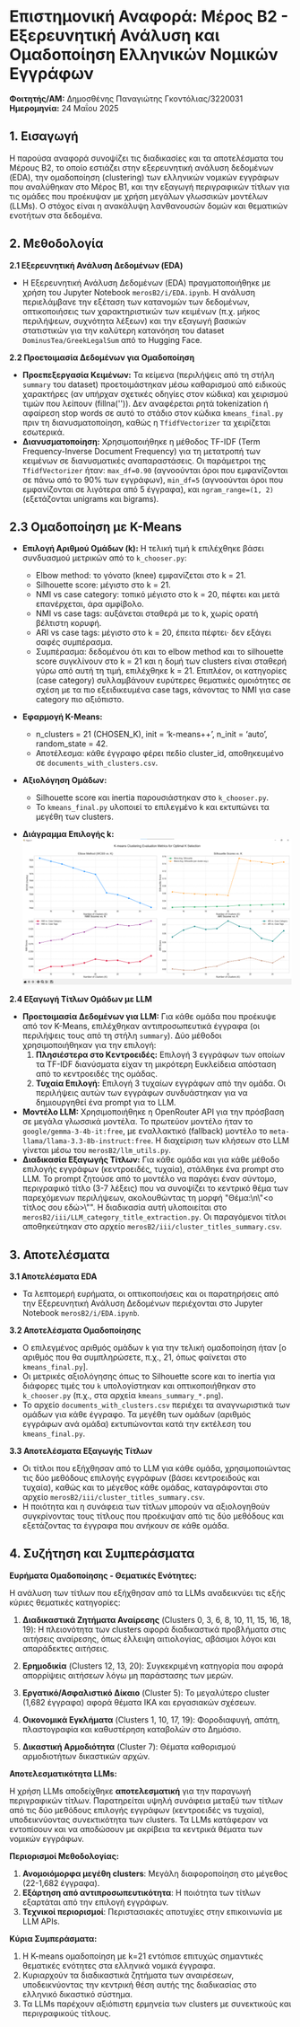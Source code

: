# Επιστημονική Αναφορά: Μέρος Β2 - Εξερευνητική Ανάλυση και Ομαδοποίηση Ελληνικών Νομικών Εγγράφων

**Φοιτητής/ΑΜ:** Δημοσθένης Παναγιώτης Γκοντόλιας/3220031
**Ημερομηνία:** 24 Μαΐου 2025

## 1. Εισαγωγή

Η παρούσα αναφορά συνοψίζει τις διαδικασίες και τα αποτελέσματα του Μέρους Β2, το οποίο εστιάζει στην εξερευνητική ανάλυση δεδομένων (EDA), την ομαδοποίηση (clustering) των ελληνικών νομικών εγγράφων που αναλύθηκαν στο Μέρος Β1, και την εξαγωγή περιγραφικών τίτλων για τις ομάδες που προέκυψαν με χρήση μεγάλων γλωσσικών μοντέλων (LLMs). Ο στόχος είναι η ανακάλυψη λανθανουσών δομών και θεματικών ενοτήτων στα δεδομένα.

## 2. Μεθοδολογία

**2.1 Εξερευνητική Ανάλυση Δεδομένων (EDA)**
*   Η Εξερευνητική Ανάλυση Δεδομένων (EDA) πραγματοποιήθηκε με χρήση του Jupyter Notebook `merosB2/i/EDA.ipynb`. Η ανάλυση περιελάμβανε την εξέταση των κατανομών των δεδομένων, οπτικοποιήσεις των χαρακτηριστικών των κειμένων (π.χ. μήκος περιλήψεων, συχνότητα λέξεων) και την εξαγωγή βασικών στατιστικών για την καλύτερη κατανόηση του dataset `DominusTea/GreekLegalSum` από το Hugging Face.

**2.2 Προετοιμασία Δεδομένων για Ομαδοποίηση**
*   **Προεπεξεργασία Κειμένων:** Τα κείμενα (περιλήψεις από τη στήλη `summary` του dataset) προετοιμάστηκαν μέσω καθαρισμού από ειδικούς χαρακτήρες (αν υπήρχαν σχετικές οδηγίες στον κώδικα) και χειρισμού τιμών που λείπουν (fillna('')). Δεν αναφέρεται ρητά tokenization ή αφαίρεση stop words σε αυτό το στάδιο στον κώδικα `kmeans_final.py` πριν τη διανυσματοποίηση, καθώς η `TfidfVectorizer` τα χειρίζεται εσωτερικά.
*   **Διανυσματοποίηση:** Χρησιμοποιήθηκε η μέθοδος TF-IDF (Term Frequency-Inverse Document Frequency) για τη μετατροπή των κειμένων σε διανυσματικές αναπαραστάσεις. Οι παράμετροι της `TfidfVectorizer` ήταν: `max_df=0.90` (αγνοούνται όροι που εμφανίζονται σε πάνω από το 90% των εγγράφων), `min_df=5` (αγνοούνται όροι που εμφανίζονται σε λιγότερα από 5 έγγραφα), και `ngram_range=(1, 2)` (εξετάζονται unigrams και bigrams).

## 2.3 Ομαδοποίηση με K-Means

* **Επιλογή Αριθμού Ομάδων (k):** Η τελική τιμή k επιλέχθηκε βάσει συνδυασμού μετρικών από το `k_chooser.py`:
  - Elbow method: το γόνατο (knee) εμφανίζεται στο k = 21.  
  - Silhouette score: μέγιστο στο k = 21.  
  - NMI vs case category: τοπικό μέγιστο στο k = 20, πέφτει και μετά επανέρχεται, άρα αμφίβολο.  
  - NMI vs case tags: αυξάνεται σταθερά με το k, χωρίς ορατή βέλτιστη κορυφή.  
  - ARI vs case tags: μέγιστο στο k = 20, έπειτα πέφτει· δεν εξάγει σαφές συμπέρασμα.  
  - Συμπέρασμα: δεδομένου ότι και το elbow method και το silhouette score συγκλίνουν στο k = 21 και η δομή των clusters είναι σταθερή γύρω από αυτή τη τιμή, επιλέχθηκε k = 21. Επιπλέον, οι κατηγορίες (case category) συλλαμβάνουν ευρύτερες θεματικές ομοιότητες σε σχέση με τα πιο εξειδικευμένα case tags, κάνοντας το NMI για case category πιο αξιόπιστο.
* **Εφαρμογή K-Means:**  
  - n_clusters = 21 (CHOSEN_K), init = ‘k-means++’, n_init = ‘auto’, random_state = 42.  
  - Αποτέλεσμα: κάθε έγγραφο φέρει πεδίο cluster_id, αποθηκευμένο σε `documents_with_clusters.csv`.
* **Αξιολόγηση Ομάδων:**  
  - Silhouette score και inertia παρουσιάστηκαν στο `k_chooser.py`.  
  - Το `kmeans_final.py` υλοποιεί το επιλεγμένο k και εκτυπώνει τα μεγέθη των clusters.

* **Διάγραμμα Επιλογής k:**  
  ![Elbow & Silhouette για k ≤ 25](ii/kmeans_summary_maxk25_per1.png)

**2.4 Εξαγωγή Τίτλων Ομάδων με LLM**
*   **Προετοιμασία Δεδομένων για LLM:** Για κάθε ομάδα που προέκυψε από τον K-Means, επιλέχθηκαν αντιπροσωπευτικά έγγραφα (οι περιλήψεις τους από τη στήλη `summary`). Δύο μέθοδοι χρησιμοποιήθηκαν για την επιλογή:
    1.  **Πλησιέστερα στο Κεντροειδές:** Επιλογή 3 εγγράφων των οποίων τα TF-IDF διανύσματα είχαν τη μικρότερη Ευκλείδεια απόσταση από το κεντροειδές της ομάδας.
    2.  **Τυχαία Επιλογή:** Επιλογή 3 τυχαίων εγγράφων από την ομάδα.
    Οι περιλήψεις αυτών των εγγράφων συνδυάστηκαν για να δημιουργηθεί ένα prompt για το LLM.
*   **Μοντέλο LLM:** Χρησιμοποιήθηκε η OpenRouter API για την πρόσβαση σε μεγάλα γλωσσικά μοντέλα. Το πρωτεύον μοντέλο ήταν το `google/gemma-3-4b-it:free`, με εναλλακτικό (fallback) μοντέλο το `meta-llama/llama-3.3-8b-instruct:free`. Η διαχείριση των κλήσεων στο LLM γίνεται μέσω του `merosB2/llm_utils.py`.
*   **Διαδικασία Εξαγωγής Τίτλων:** Για κάθε ομάδα και για κάθε μέθοδο επιλογής εγγράφων (κεντροειδές, τυχαία), στάλθηκε ένα prompt στο LLM. Το prompt ζητούσε από το μοντέλο να παράγει έναν σύντομο, περιγραφικό τίτλο (3-7 λέξεις) που να συνοψίζει το κεντρικό θέμα των παρεχόμενων περιλήψεων, ακολουθώντας τη μορφή "Θέμα:\\n\\\"<ο τίτλος σου εδώ>\\\"". Η διαδικασία αυτή υλοποιείται στο `merosB2/iii/LLM_category_title_extraction.py`. Οι παραγόμενοι τίτλοι αποθηκεύτηκαν στο αρχείο `merosB2/iii/cluster_titles_summary.csv`.

## 3. Αποτελέσματα

**3.1 Αποτελέσματα EDA**
*   Τα λεπτομερή ευρήματα, οι οπτικοποιήσεις και οι παρατηρήσεις από την Εξερευνητική Ανάλυση Δεδομένων περιέχονται στο Jupyter Notebook `merosB2/i/EDA.ipynb`.

**3.2 Αποτελέσματα Ομαδοποίησης**
*   Ο επιλεγμένος αριθμός ομάδων `k` για την τελική ομαδοποίηση ήταν [ο αριθμός που θα συμπληρώσετε, π.χ., 21, όπως φαίνεται στο `kmeans_final.py`].
*   Οι μετρικές αξιολόγησης όπως το Silhouette score και το inertia για διάφορες τιμές του `k` υπολογίστηκαν και οπτικοποιήθηκαν στο `k_chooser.py` (π.χ., στα αρχεία `kmeans_summary_*.png`).
*   Το αρχείο `documents_with_clusters.csv` περιέχει τα αναγνωριστικά των ομάδων για κάθε έγγραφο. Τα μεγέθη των ομάδων (αριθμός εγγράφων ανά ομάδα) εκτυπώνονται κατά την εκτέλεση του `kmeans_final.py`.

**3.3 Αποτελέσματα Εξαγωγής Τίτλων**
*   Οι τίτλοι που εξήχθησαν από το LLM για κάθε ομάδα, χρησιμοποιώντας τις δύο μεθόδους επιλογής εγγράφων (βάσει κεντροειδούς και τυχαία), καθώς και το μέγεθος κάθε ομάδας, καταγράφονται στο αρχείο `merosB2/iii/cluster_titles_summary.csv`.
*   Η ποιότητα και η συνάφεια των τίτλων μπορούν να αξιολογηθούν συγκρίνοντας τους τίτλους που προέκυψαν από τις δύο μεθόδους και εξετάζοντας τα έγγραφα που ανήκουν σε κάθε ομάδα.

## 4. Συζήτηση και Συμπεράσματα

**Ευρήματα Ομαδοποίησης - Θεματικές Ενότητες:**

Η ανάλυση των τίτλων που εξήχθησαν από τα LLMs αναδεικνύει τις εξής κύριες θεματικές κατηγορίες:

1. **Διαδικαστικά Ζητήματα Αναίρεσης** (Clusters 0, 3, 6, 8, 10, 11, 15, 16, 18, 19): Η πλειονότητα των clusters αφορά διαδικαστικά προβλήματα στις αιτήσεις αναίρεσης, όπως έλλειψη αιτιολογίας, αβάσιμοι λόγοι και απαράδεκτες αιτήσεις.

2. **Ερημοδικία** (Clusters 12, 13, 20): Συγκεκριμένη κατηγορία που αφορά απορρίψεις αιτήσεων λόγω μη παράστασης των μερών.

3. **Εργατικό/Ασφαλιστικό Δίκαιο** (Cluster 5): Το μεγαλύτερο cluster (1,682 έγγραφα) αφορά θέματα ΙΚΑ και εργασιακών σχέσεων.

4. **Οικονομικά Εγκλήματα** (Clusters 1, 10, 17, 19): Φοροδιαφυγή, απάτη, πλαστογραφία και καθυστέρηση καταβολών στο Δημόσιο.

5. **Δικαστική Αρμοδιότητα** (Cluster 7): Θέματα καθορισμού αρμοδιοτήτων δικαστικών αρχών.

**Αποτελεσματικότητα LLMs:**

Η χρήση LLMs αποδείχθηκε **αποτελεσματική** για την παραγωγή περιγραφικών τίτλων. Παρατηρείται υψηλή συνάφεια μεταξύ των τίτλων από τις δύο μεθόδους επιλογής εγγράφων (κεντροειδές vs τυχαία), υποδεικνύοντας συνεκτικότητα των clusters. Τα LLMs κατάφεραν να εντοπίσουν και να αποδώσουν με ακρίβεια τα κεντρικά θέματα των νομικών εγγράφων.

**Περιορισμοί Μεθοδολογίας:**

1. **Ανομοιόμορφα μεγέθη clusters**: Μεγάλη διαφοροποίηση στο μέγεθος (22-1,682 έγγραφα).
2. **Εξάρτηση από αντιπροσωπευτικότητα**: Η ποιότητα των τίτλων εξαρτάται από την επιλογή εγγράφων.
3. **Τεχνικοί περιορισμοί**: Περιστασιακές αποτυχίες στην επικοινωνία με LLM APIs.

**Κύρια Συμπεράσματα:**

1. Η K-means ομαδοποίηση με k=21 εντόπισε επιτυχώς σημαντικές θεματικές ενότητες στα ελληνικά νομικά έγγραφα.
2. Κυριαρχούν τα διαδικαστικά ζητήματα των αναιρέσεων, υποδεικνύοντας την κεντρική θέση αυτής της διαδικασίας στο ελληνικό δικαστικό σύστημα.
3. Τα LLMs παρέχουν αξιόπιστη ερμηνεία των clusters με συνεκτικούς και περιγραφικούς τίτλους.


